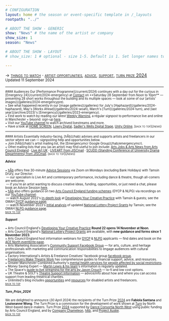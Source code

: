 ```yaml
---
# CONFIGURATION
layout: home # the season or event-specific template in /_layouts
rootpath: "../"

# ABOUT THE SHOW - GENERIC
show: "News" # the name of the artist or company
show_size: 1
season: "News"

# ABOUT THE SHOW - LAYOUT
# show_size: 1 # optional - size 1-5. Default is 1. Set longer names to lower values

---
```

<span style='font-variant: small-caps'>→ [things to watch](/news/#audiences) · [artist opportunities](/news/#artists), [advice](/news/#advice), [support](/news/#support), [turn prize 2024](/news/#turn_prize_2024)</span><br><small>Updated 11 September 2024<small>        
<hr>          
#### Audiences         
Our [Performance Programme](/current/2024) continues with a day out for the curious in [Emergency 24](/current/2024-emergency) at <a href="https://contactmcr.com/events/emergency-24" target="_blank">Contact</a> on **Saturday 28 September from Noon to 10pm** — presenting 28 short works throughout the building and its multiple spaces — look at some of our [artists' images](/galleries/2024-emergencypre).<br>• See what happened recently in our [image galleries](/galleries) for July's [Haphazard](/galleries/2024-haphazard), May's [Works Ahead](/galleries/2024-woah), March's [Turn](/galleries/2024-turn), and [last year](/archive/2023)'s [Emergency](/galleries/2023-emergency).<br>• Find work to watch by reading our latest <a href="http://wordofwarning.posthaven.com" target="_blank">Weekly Warning</a>, a regular signpost to performance live and online in Manchester + beyond: sign-up <a href="http://eepurl.com/i_Odb" target="_blank">here</a>.<br>• Visit our <a href="https://youtube.com/@warnmcr" target="_blank">YouTube channel</a> to watch archived livestreams and more.<br>• Have a look at <a href="https://screen.homemcr.org" target="_blank">HOME SCREEN</a>, <a href="https://thelowry.com/lowry-digital" target="_blank">Lowry Digital</a>, <a href="https://sadlerswells.com/digital-stage" target="_blank">Sadler's Wells Digital Stage</a>, <a href="https://unitytheatreliverpool.co.uk/unity-online" target="_blank">Unity Online</a>.        
<span style='font-variant: small-caps'>[back to top](/news)</span>        
<hr>          
#### Artists         
Essentially industry-facing, [hÅb](/hab) advises and supports artists and freelancers in our sector where we can — signposting help and opportunities below.<br>• Join [hÅb](/hab)'s artist mailing list, the [Emergencymcr Google Group](/hab/emergencymcr).<br>• Other mailing lists that you (as an artist) may find useful to join include: <a href="https://www.artsjobs.org.uk/subscribe" target="_blank">Arts Jobs & Arts News from Arts Council England</a> · <a href="http://liveartuk.org/pages/sign-up" target="_blank">Live Art UK</a> · <a href="http://jiscmail.ac.uk/cgi-bin/webadmin?A0=LIVEART" target="_blank">LIVEART from JISCmail</a> · <a href="http://jiscmail.ac.uk/cgi-bin/webadmin?A0=SCUDD" target="_blank">SCUDD (Standing Conference of University Drama Departments) from JISCmail</a>.        
<span style='font-variant: small-caps'>[back to top](/news)</span>         
         
##### Advice        
• [hÅb](/hab) offers free 30-minute [Advice Sessions](/hab/advice/) via Zoom on Mondays (excluding Bank Holidays) with Tamsin Drury, our Director:<br>&nbsp;— our specialism is Live Art and contemporary performance, including dance & theatre, though all-comers are welcome;<br>&nbsp;— if you're an artist wanting to discuss creative ideas, funding, opportunities, or just need a chat, please book an Advice Session [here](/hab/advice).<br>• [hÅb](/hab) also offers guidance on two <a href="https://www.artscouncil.org.uk/our-open-funds" target="_blank">Arts Council England funding schemes</a> (DYCP & NLPG) via recordings on our <a href="https://youtube.com/@warnmcr" target="_blank">YouTube channel</a>:<br>&nbsp;— watch August 2022's <a href="https://youtu.be/POWwDg_STRw" target="_blank">in-depth look</a> at <a href="https://artscouncil.org.uk/DYCP" target="_blank">Developing Your Creative Practice</a> with Tamsin & guests; see the GMAH <a href="https://www.gm-artisthub.co.uk/dycp-guidance" target="_blank">DYCP guidance page</a>;<br>&nbsp;— watch November 2023's <a href="https://youtu.be/p0kVnlC0q8Y" target="_blank">initial analysis</a> of updated <a href="https://artscouncil.org.uk/projectgrants" target="_blank">National Lottery Project Grants</a> by Tamsin; see the GMAH <a href="https://www.gm-artisthub.co.uk/nlpg-guidance" target="_blank">NLPG guidance page</a>.          
<span style='font-variant: small-caps'>[back to top](/news)</span>         
         
##### Support         
• Arts Council England's <a href="https://artscouncil.org.uk/DYCP" target="_blank">Developing Your Creative Practice</a> **Round 22 opens 14 November at Noon**.         
• Arts Council England's <a href="https://artscouncil.org.uk/projectgrants" target="_blank">National Lottery Project Grants</a> are available, with **new guidance and forms since 1 November 2023**.        
• Arts Council England host information webinars for <a href="https://artscouncil.org.uk/DYCP" target="_blank">DYCP</a> & <a href="https://artscouncil.org.uk/projectgrants" target="_blank">NLPG</a> applicants — find dates and book on the <a href="https://www.eventbrite.co.uk/o/arts-council-england-events-north-28185338891" target="_blank">ACE North eventbrite page</a>.        
• Arts Marketing Association's <a href="http://facebook.com/groups/AMACommunitySupport" target="_blank">Community Support Facebook Group</a> — for arts, culture, and heritage professionals with marketing and communication responsibilities to engage audiences with cultural organisations.          
• Factory International's Artists & Freelance Creatives' facebook group <a href="http://www.facebook.com/groups/mifartistfreelancedropin" target="_blank">facebook group</a>.        
• <a href="http://www.freelancersmaketheatrework.com/financial-support" target="_blank">Freelancers Make Theatre Work</a> has comprehensive guides to financial support, advice, and resources.        
• Greater Manchester Combined Authority's <a href="http://www.greatermanchester-ca.gov.uk/news/new-mental-health-services-for-people-affected-by-social-restrictions" target="_blank">mental health services for people affected by social restrictions</a>.         
• Money Saving Expert — <a href="http://www.moneysavingexpert.com/news" target="_blank">Martin Lewis & his team</a>'s information is regularly updated.           
• The Space's <a href="http://www.thespace.org/resource/live-streaming-arts-lo-fi-and-low-cost-options" target="_blank">guide to live streaming for the arts by Jason Crouch</a> — lo-fi and low cost options.        
• UK Theatre & SOLT's <a href="http://theatresupport.info" target="_blank">Theatre Support Information</a> — advice/info about how and where you can access support from leading theatrical charities.        
• Unlimited's blog includes <a href="https://weareunlimited.org.uk/blog/?category=resources" target="_blank">opportunities</a> and <a href="https://weareunlimited.org.uk/blog/?category=resources" target="_blank">resources</a> for disabled artists and freelancers.        
<span style='font-variant: small-caps'>[back to top](/news)</span>         
          
##### Turn_Prize_2024         
We are delighted to announce (*30 April 2024*) the recipients of the Turn Prize [2024](/current/2024-turn) are **Fabíola Santana** and **Louiseanne Wong**. The Turn Prize is a commission for the development of work shown at [Turn](/hab/turn) by North West-based dance-makers. Turn Prize [2024](/current/2024-turn) supported by <a href="https://danceconsortianorthwest.org" target="_blank">Dance Consortia North West</a> using public funding by Arts Council England, and by <a href="https://companychameleon.com" target="_blank">Company Chameleon</a>, [hÅb](/hab), and <a href="https://projectauske.com" target="_blank">Project Auske</a>.          
<span style='font-variant: small-caps'>[back to top](/news)</span>         
